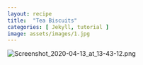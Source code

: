 ```yaml
---
layout: recipe
title:  "Tea Biscuits"
categories: [ Jekyll, tutorial ]
image: assets/images/1.jpg
---
```


![Screenshot_2020-04-13_at_13-43-12.png]({{site.baseurl}}/imageScreenshot_2020-04-13_at_13-43-12.png)
